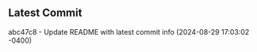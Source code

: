 
## Latest Commit
abc47c8 - Update README with latest commit info (2024-08-29 17:03:02 -0400) <Yunxi-Zhou>
